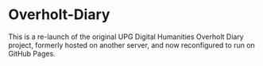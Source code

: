 # Overholt-Diary
This is a re-launch of the original UPG Digital Humanities Overholt Diary project, formerly hosted on another server, and now reconfigured to run on GitHub Pages.